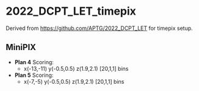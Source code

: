 # 2022_DCPT_LET_timepix
Derived from https://github.com/APTG/2022_DCPT_LET for timepix setup.


## MiniPIX
- **Plan 4** Scoring:
  - x(-13,-11) y(-0.5,0.5) z(1.9,2.1) [20,1,1] bins
- **Plan 5** Scoring:
  - x(-7,-5) y(-0.5,0.5) z(1.9,2.1) [20,1,1] bins
